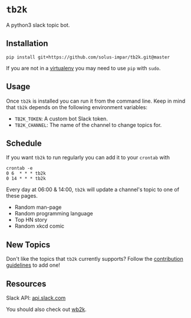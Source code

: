 # `tb2k`

A python3 slack topic bot.

## Installation

```
pip install git+https://github.com/solus-impar/tb2k.git@master
```

If you are not in a [virtualenv] you may need to use `pip` with `sudo`.

## Usage
Once `tb2k` is installed you can run it from the command line. Keep in mind
that `tb2k` depends on the following environment variables:
- `TB2K_TOKEN`: A custom bot Slack token.
- `TB2K_CHANNEL`: The name of the channel to change topics for.

## Schedule
If you want `tb2k` to run regularly you can add it to your `crontab` with
```
crontab -e
0 6  * * * tb2k
0 14 * * * tb2k
```

Every day at 06:00 & 14:00, `tb2k` will update a channel's topic
to one of these pages.
* Random man-page
* Random programming language
* Top HN story
* Random xkcd comic

## New Topics
Don't like the topics that `tb2k` currently supports? Follow the
[contribution guidelines] to add one!

## Resources
Slack API: [api.slack.com](https://api.slack.com/)

You should also check out [wb2k].

[wb2k]: https://www.github.com/reillysiemens/wb2k/
[virtualenv]: https://virtualenv.pypa.io/en/stable/
[contribution guidelines]: https://github.com/solus-impar/tb2k/blob/master/CONTRIBUTING.md
